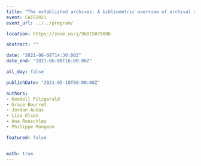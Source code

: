 ```yaml
---
title: "The established archives: A bibliometric overview of archival research"
event: CAIS2021
event_url: ../../program/

location: https://zoom.us/j/96815079086

abstract: ""

date: "2021-06-08T14:30:00Z"
date_end: "2021-06-08T16:00:00Z"

all_day: false

publishDate: "2021-05-18T00:00:00Z"

authors:
- Kendell Fitzgerald
- Grace Bourret
- Jordan Audas
- Lisa Olson
- Ana Roeschley
- Philippe Mongeon

featured: false


math: true
---
```


